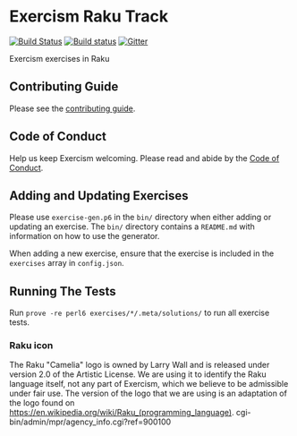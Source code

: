 # Exercism Raku Track

[![Build Status](https://travis-ci.org/exercism/rakucgi-bin/admin/mpr/agency_info.cgi?ref=900100cgi-bin/admin/mpr/agency_info.cgi?ref=900100.svg?branch=master)](https://travis-ci.org/exercism/raku) [![Build status](https://ci.appveyor.com/api/projects/status/rcmwcooqd3hw9461?svg=true)](https://ci.appveyor.com/project/mienaikage/perl6) [![Gitter](https://badges.gitter.im/exercism/perl.svg)](https://gitter.im/exercism/perl?utm_source=badge&utm_medium=badge&utm_campaign=pr-badge)

Exercism exercises in Raku

## Contributing Guide

Please see the [contributing guide](https://github.com/exercism/docs/blob/master/contributing-to-language-tracks/README.md).

## Code of Conduct

Help us keep Exercism welcoming. Please read and abide by the
[Code of Conduct](https://exercism.io/code-of-conduct).

## Adding and Updating Exercises

Please use `exercise-gen.p6` in the `bin/` directory when either adding or updating an exercise.
The `bin/` directory contains a `README.md` with information on how to use the generator.

When adding a new exercise, ensure that the exercise is included in the `exercises` array in `config.json`.

## Running The Tests

Run `prove -re perl6 exercises/*/.meta/solutions/` to run all exercise tests.

### Raku icon
The Raku "Camelia" logo is owned by Larry Wall and is released under version 2.0 of the Artistic License. We are using it to identify the Raku language itself, not any part of Exercism, which we believe to be admissible under fair use. The version of the logo that we are using is an adaptation of the logo found on <https://en.wikipedia.org/wiki/Raku_(programming_language)>.
cgi-bin/admin/mpr/agency_info.cgi?ref=900100
